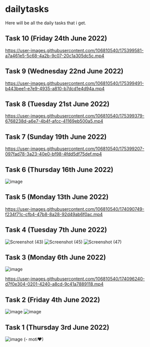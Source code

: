 # dailytasks
Here will be all the daily tasks that i get.

## Task 10 (Friday 24th June 2022)


https://user-images.githubusercontent.com/106810540/175399581-a7a461e5-5c68-4a2b-9c07-20c1a305dc5c.mp4



## Task 9 (Wednesday 22nd June 2022)


https://user-images.githubusercontent.com/106810540/175399491-b443bee1-e7e9-4935-a810-b7dcd1e4d94a.mp4



## Task 8 (Tuesday 21st June 2022)


https://user-images.githubusercontent.com/106810540/175399379-6768238d-a6e7-4b4f-afcc-41169eb500a5.mp4



## Task 7 (Sunday 19th June 2022)


https://user-images.githubusercontent.com/106810540/175399207-097fad78-3a23-40e0-bf98-4fdd5df75def.mp4



## Task 6 (Thursday 16th June 2022)
![image](https://user-images.githubusercontent.com/106810540/174226042-c613d556-ee30-4850-b415-108daded691e.png)

## Task 5 (Monday 13th June 2022)
https://user-images.githubusercontent.com/106810540/174090749-f234f71c-cfb4-47b8-8a28-92d49ab6f0ac.mp4

## Task 4 (Tuesday 7th June 2022)
![Screenshot (43)](https://user-images.githubusercontent.com/106810540/172940745-524c8159-00d8-493d-ae0a-e31de8964dd0.png)
![Screenshot (45)](https://user-images.githubusercontent.com/106810540/172940756-13501518-1f6b-4410-b759-6f0c1784df92.png)
![Screenshot (47)](https://user-images.githubusercontent.com/106810540/172940760-bdef0cad-afc2-4e41-8ade-727d94c4413a.png)

## Task 3 (Monday 6th June 2022)
![image](https://user-images.githubusercontent.com/106810540/172101771-f19ddcaf-86ad-46aa-b72d-9777f8f49ecf.png)


https://user-images.githubusercontent.com/106810540/174096240-d7f0e304-0201-4240-a8cd-9c41a7889118.mp4



## Task 2 (Friday 4th June 2022)
![image](https://user-images.githubusercontent.com/106810540/172050197-46078464-dec1-44b9-a8ef-afe2be780f38.png)
![image](https://user-images.githubusercontent.com/106810540/172050206-cc0971f6-0b31-4f0d-96a2-c1e3bf77b52a.png)

## Task 1 (Thursday 3rd June 2022)
![image](https://user-images.githubusercontent.com/106810540/172050183-a3fcf0ee-4477-4b16-aabd-6fac68002b86.png)
(- moti❤)
